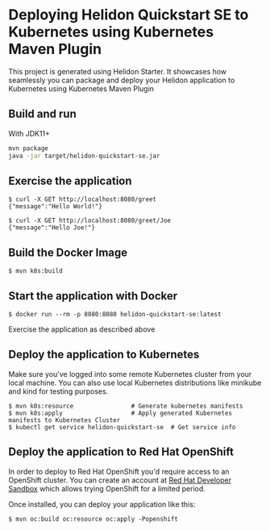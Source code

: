 # Deploying Helidon Quickstart SE to Kubernetes using Kubernetes Maven Plugin

This project is generated using Helidon Starter. It showcases how seamlessly you can package and deploy your Helidon application to Kubernetes using Kubernetes Maven Plugin

## Build and run

With JDK11+
```bash
mvn package
java -jar target/helidon-quickstart-se.jar
```

## Exercise the application

```shell
$ curl -X GET http://localhost:8080/greet
{"message":"Hello World!"}

$ curl -X GET http://localhost:8080/greet/Joe
{"message":"Hello Joe!"}
```

## Build the Docker Image

```shell
$ mvn k8s:build
```

## Start the application with Docker

```shell
$ docker run --rm -p 8080:8080 helidon-quickstart-se:latest
```

Exercise the application as described above

## Deploy the application to Kubernetes

Make sure you've logged into some remote Kubernetes cluster from your local machine. You can also use local Kubernetes distributions like minikube and kind for testing purposes.

```shell
$ mvn k8s:resource                # Generate kubernetes manifests
$ mvn k8s:apply                   # Apply generated Kubernetes manifests to Kubernetes Cluster
$ kubectl get service helidon-quickstart-se  # Get service info
```

## Deploy the application to Red Hat OpenShift

In order to deploy to Red Hat OpenShift you'd require access to an OpenShift cluster. You can create an account at [Red Hat Developer Sandbox](https://developers.redhat.com/developer-sandbox) which allows trying OpenShift for a limited period.

Once installed, you can deploy your application like this:
```shell
$ mvn oc:build oc:resource oc:apply -Popenshift
```
